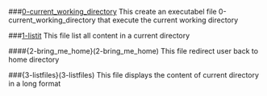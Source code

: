 ###[0-current_working_directory](0-current_working_directory)
This create an executabel file 0-current_working_directory that execute the current working directory

###[1-listit](1-listit)
This file list all content in a current directory

####{2-bring_me_home}(2-bring_me_home)
This file redirect user back to home directory

###{3-listfiles}(3-listfiles)
This file displays the content of current directory in a long format

